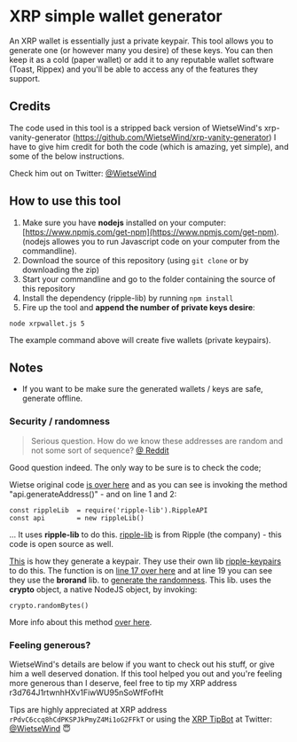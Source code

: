 # XRP simple wallet generator

An XRP wallet is essentially just a private keypair. This tool allows you to generate one (or however many you desire) of these keys. You can then keep it as a cold (paper wallet) or add it to any reputable wallet software (Toast, Rippex) and you'll be able to access any of the features they support.

## Credits

The code used in this tool is a stripped back version of WietseWind's xrp-vanity-generator (https://github.com/WietseWind/xrp-vanity-generator)
I have to give him credit for both the code (which is amazing, yet simple), and some of the below instructions.

Check him out on Twitter: [@WietseWind](https://twitter.com/WietseWind)

## How to use this tool

1. Make sure you have **nodejs** installed on your computer:
[https://www.npmjs.com/get-npm](https://www.npmjs.com/get-npm).
(nodejs allowes you to run Javascript code on your computer from the commandline).
2. Download the source of this repository (using `git clone` or by downloading the zip)
3. Start your commandline and go to the folder containing the source of this repository
4. Install the dependency (ripple-lib) by running `npm install`
5. Fire up the tool and **append the number of private keys desire**:
```
node xrpwallet.js 5
```

The example command above will create five wallets (private keypairs).

## Notes

- If you want to be make sure the generated wallets / keys are safe, generate offline.

### Security / randomness

> Serious question. How do we know these addresses are random and not some sort of sequence? [@ Reddit](https://www.reddit.com/r/Ripple/comments/7u9wmc/create_your_own_fancy_wallet_address_open_source/dtinlkd/)

Good question indeed. The only way to be sure is to check the code;

Wietse original code [is over here](https://github.com/WietseWind/xrp-vanity-generator/blob/master/xrpwallet.js) and as you can see is invoking the method "api.generateAddress()" - and on line 1 and 2:

    const rippleLib  = require('ripple-lib').RippleAPI
    const api        = new rippleLib()

... It uses **ripple-lib** to do this. [ripple-lib](https://github.com/ripple/ripple-lib) is from Ripple (the company) - this code is open source as well.

[This](https://github.com/ripple/ripple-lib/blob/develop/src/offline/generate-address.ts) is how they generate a keypair. They use their own lib [ripple-keypairs](https://github.com/ripple/ripple-keypairs) to do this. The function is on [line 17 over here](https://github.com/ripple/ripple-keypairs/blob/master/src/index.js) and at line 19 you can see they use the **brorand** lib. to [generate the randomness](https://github.com/indutny/brorand/blob/master/index.js). This lib. uses the **crypto** object, a native NodeJS object, by invoking:

    crypto.randomBytes()

More info about this method [over here](https://nodejs.org/api/crypto.html#crypto_crypto_randombytes_size_callback).

### Feeling generous?

WietseWind's details are below if you want to check out his stuff, or give him a well deserved donation.
If this tool helped you out and you're feeling more generous than I deserve, feel free to tip my XRP address r3d764J1rtwnhHXv1FiwWU95nSoWfFofHt

Tips are highly appreciated at XRP address `rPdvC6ccq8hCdPKSPJkPmyZ4Mi1oG2FFkT` or using
the [XRP TipBot](https://xrptipbot.com) at Twitter: [@WietseWind](https://twitter.com/WietseWind) 😇
